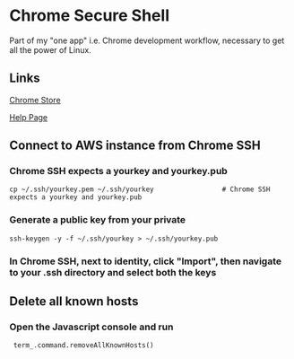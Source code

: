 # Chrome Secure Shell

Part of my "one app" i.e. Chrome development workflow, necessary to get all the power of Linux.

## Links
[Chrome Store](https://chrome.google.com/webstore/detail/secure-shell/pnhechapfaindjhompbnflcldabbghjo?hl=en)

[Help Page](https://chromium.googlesource.com/apps/libapps/+/master/nassh/doc/faq.txt)

## Connect to AWS instance from Chrome SSH

### Chrome SSH expects a yourkey and yourkey.pub

    cp ~/.ssh/yourkey.pem ~/.ssh/yourkey                 # Chrome SSH expects a yourkey and yourkey.pub

### Generate a public key from your private

    ssh-keygen -y -f ~/.ssh/yourkey > ~/.ssh/yourkey.pub

### In Chrome SSH, next to identity, click "Import", then navigate to your .ssh directory and select both the keys


## Delete all known hosts

### Open the Javascript console and run

     term_.command.removeAllKnownHosts()
